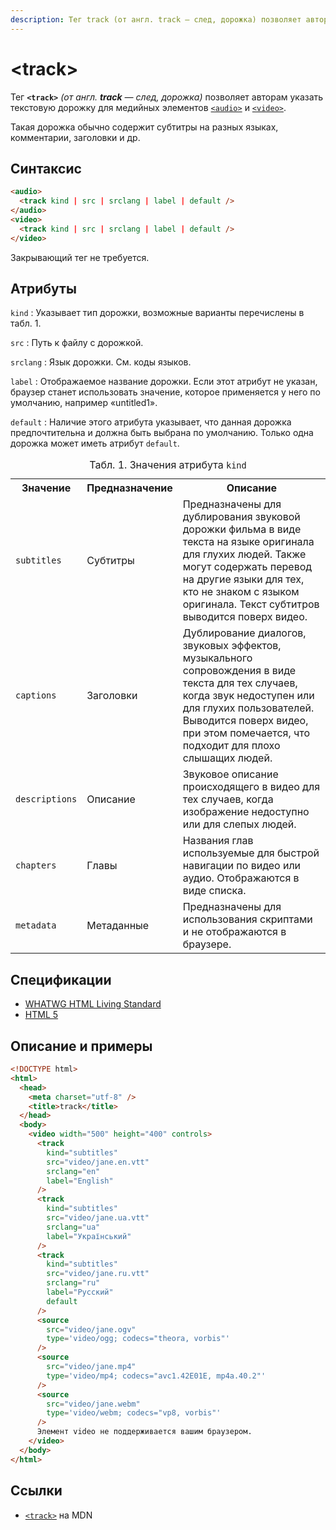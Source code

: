 ```yaml
---
description: Тег track (от англ. track — след, дорожка) позволяет авторам указать текстовую дорожку для медийных элементов audio и video
---
```


# &lt;track&gt;

Тег **`<track>`** _(от англ. **track** — след, дорожка)_ позволяет авторам указать текстовую дорожку для медийных элементов [`<audio>`](audio.md) и [`<video>`](video.md).

Такая дорожка обычно содержит субтитры на разных языках, комментарии, заголовки и др.

## Синтаксис

```html
<audio>
  <track kind | src | srclang | label | default />
</audio>
<video>
  <track kind | src | srclang | label | default />
</video>
```

Закрывающий тег не требуется.

## Атрибуты

`kind`
: Указывает тип дорожки, возможные варианты перечислены в табл. 1.

`src`
: Путь к файлу с дорожкой.

`srclang`
: Язык дорожки. См. коды языков.

`label`
: Отображаемое название дорожки. Если этот атрибут не указан, браузер станет использовать значение, которое применяется у него по умолчанию, например «untitled1».

`default`
: Наличие этого атрибута указывает, что данная дорожка предпочтительна и должна быть выбрана по умолчанию. Только одна дорожка может иметь атрибут `default`.

<table>
<caption>Табл. 1. Значения атрибута <code>kind</code></caption>
<tr><th>Значение</th><th>Предназначение</th><th>Описание</th></tr>
<tr><td><code>subtitles</code></td><td>Субтитры</td><td>Предназначены для дублирования звуковой дорожки фильма в виде текста на языке оригинала для глухих людей. Также могут содержать перевод на другие языки для тех, кто не знаком с языком оригинала. Текст субтитров выводится поверх видео.</td></tr>
<tr><td><code>captions</code></td><td>Заголовки</td><td>Дублирование диалогов, звуковых эффектов, музыкального сопровождения в виде текста для тех случаев, когда звук недоступен или для глухих пользователей. Выводится поверх видео, при этом помечается, что подходит для плохо слышащих людей.</td></tr>
<tr><td><code>descriptions</code></td><td>Описание</td><td>Звуковое описание происходящего в видео для тех случаев, когда изображение недоступно или для слепых людей.</td></tr>
<tr><td><code>chapters</code></td><td>Главы</td><td>Названия глав используемые для быстрой навигации по видео или аудио. Отображаются в виде списка.</td></tr>
<tr><td><code>metadata</code></td><td>Метаданные</td><td>Предназначены для использования скриптами и не отображаются в браузере.</td></tr>
</table>

## Спецификации

- [WHATWG HTML Living Standard](https://html.spec.whatwg.org/multipage/embedded-content.html#the-track-element)
- [HTML 5](http://www.w3.org/TR/html5/embedded-content-0.html#the-track-element)

## Описание и примеры

```html
<!DOCTYPE html>
<html>
  <head>
    <meta charset="utf-8" />
    <title>track</title>
  </head>
  <body>
    <video width="500" height="400" controls>
      <track
        kind="subtitles"
        src="video/jane.en.vtt"
        srclang="en"
        label="English"
      />
      <track
        kind="subtitles"
        src="video/jane.ua.vtt"
        srclang="ua"
        label="Український"
      />
      <track
        kind="subtitles"
        src="video/jane.ru.vtt"
        srclang="ru"
        label="Русский"
        default
      />
      <source
        src="video/jane.ogv"
        type='video/ogg; codecs="theora, vorbis"'
      />
      <source
        src="video/jane.mp4"
        type='video/mp4; codecs="avc1.42E01E, mp4a.40.2"'
      />
      <source
        src="video/jane.webm"
        type='video/webm; codecs="vp8, vorbis"'
      />
      Элемент video не поддерживается вашим браузером.
    </video>
  </body>
</html>
```

## Ссылки

- [`<track>`](https://developer.mozilla.org/ru/docs/Web/HTML/Element/track) на MDN
